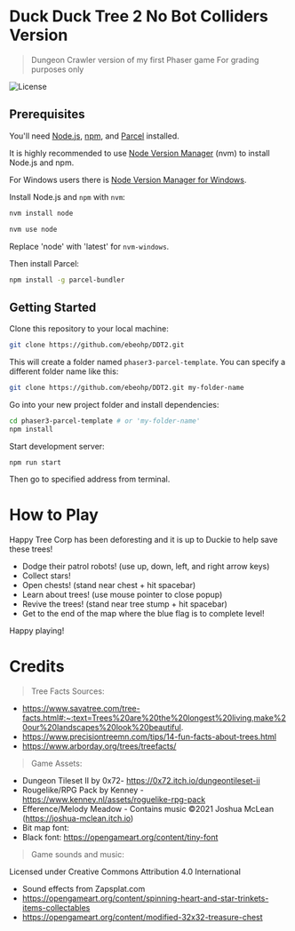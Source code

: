 # Duck Duck Tree 2 No Bot Colliders Version
> Dungeon Crawler version of my first Phaser game
> For grading purposes only


![License](https://img.shields.io/badge/license-MIT-green)

## Prerequisites

You'll need [Node.js](https://nodejs.org/en/), [npm](https://www.npmjs.com/), and [Parcel](https://parceljs.org/) installed.

It is highly recommended to use [Node Version Manager](https://github.com/nvm-sh/nvm) (nvm) to install Node.js and npm.

For Windows users there is [Node Version Manager for Windows](https://github.com/coreybutler/nvm-windows).

Install Node.js and `npm` with `nvm`:

```bash
nvm install node

nvm use node
```

Replace 'node' with 'latest' for `nvm-windows`.

Then install Parcel:

```bash
npm install -g parcel-bundler
```

## Getting Started

Clone this repository to your local machine:

```bash
git clone https://github.com/ebeohp/DDT2.git
```

This will create a folder named `phaser3-parcel-template`. You can specify a different folder name like this:

```bash
git clone https://github.com/ebeohp/DDT2.git my-folder-name
```

Go into your new project folder and install dependencies:

```bash
cd phaser3-parcel-template # or 'my-folder-name'
npm install
```

Start development server:

```
npm run start
```
Then go to specified address from terminal.

# How to Play
Happy Tree Corp has been deforesting and it is up to Duckie to help save these trees! 
- Dodge their patrol robots! (use up, down, left, and right arrow keys)
- Collect stars!
- Open chests! (stand near chest + hit spacebar)
- Learn about trees! (use mouse pointer to close popup)
- Revive the trees! (stand near tree stump + hit spacebar)
- Get to the end of the map where the blue flag is to complete level!
 
Happy playing!

# Credits
>Tree Facts Sources:
- https://www.savatree.com/tree-facts.html#:~:text=Trees%20are%20the%20longest%20living,make%20our%20landscapes%20look%20beautiful.
- https://www.precisiontreemn.com/tips/14-fun-facts-about-trees.html
- https://www.arborday.org/trees/treefacts/

>Game Assets:
- Dungeon Tileset II by 0x72- https://0x72.itch.io/dungeontileset-ii
- Rougelike/RPG Pack by Kenney - https://www.kenney.nl/assets/roguelike-rpg-pack
- Efference/Melody Meadow - Contains music ©2021 Joshua McLean (https://joshua-mclean.itch.io) 
- Bit map font:
- Black font: https://opengameart.org/content/tiny-font

>Game sounds and music:

Licensed under Creative Commons Attribution 4.0 International
- Sound effects from Zapsplat.com
- https://opengameart.org/content/spinning-heart-and-star-trinkets-items-collectables
- https://opengameart.org/content/modified-32x32-treasure-chest